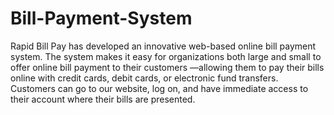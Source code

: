 # Bill-Payment-System

Rapid Bill Pay has developed an innovative web-based online bill payment system. The system makes it easy for
organizations both large and small to offer online bill payment to their customers —allowing them to pay their bills online
with credit cards, debit cards, or electronic fund transfers. Customers can go to our website, log on, and have immediate
access to their account where their bills are presented.
